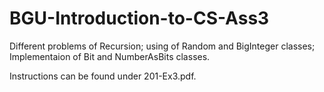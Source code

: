 # BGU-Introduction-to-CS-Ass3
Different problems of Recursion; using of Random and BigInteger classes; Implementaion of Bit and NumberAsBits classes.

Instructions can be found under 201-Ex3.pdf.
